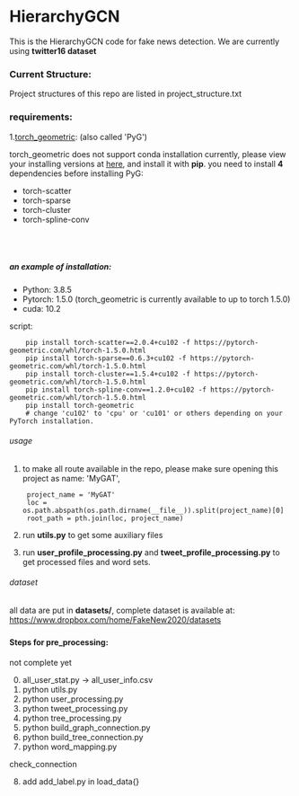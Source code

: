 # HierarchyGCN

This is the HierarchyGCN code for fake news detection. We are currently using **twitter16 dataset**

### Current Structure:
Project structures of this repo are listed in project_structure.txt

### requirements:
1.[torch_geometric](https://github.com/rusty1s/pytorch_geometric):
(also called 'PyG')

torch_geometric does not support conda installation currently, please view
your installing versions at [here](https://pytorch-geometric.com/whl/torch-1.5.0.html), 
and install it with **pip**.
you need to install **4** dependencies before installing PyG: 
+ torch-scatter
+ torch-sparse
+ torch-cluster
+ torch-spline-conv
<br>
<br>

##### an example of installation:

+ Python: 3.8.5
+ Pytorch: 1.5.0  (torch_geometric is currently available to up to torch 1.5.0)
+ cuda: 10.2

script:

        pip install torch-scatter==2.0.4+cu102 -f https://pytorch-geometric.com/whl/torch-1.5.0.html
        pip install torch-sparse==0.6.3+cu102 -f https://pytorch-geometric.com/whl/torch-1.5.0.html
        pip install torch-cluster==1.5.4+cu102 -f https://pytorch-geometric.com/whl/torch-1.5.0.html
        pip install torch-spline-conv==1.2.0+cu102 -f https://pytorch-geometric.com/whl/torch-1.5.0.html
        pip install torch-geometric
        # change 'cu102' to 'cpu' or 'cu101' or others depending on your PyTorch installation. 

###### usage
1. to make all route available in the repo, please make sure opening this project as name: 'MyGAT',

        project_name = 'MyGAT'
        loc = os.path.abspath(os.path.dirname(__file__)).split(project_name)[0]
        root_path = pth.join(loc, project_name) 

2. run **utils.py** to get some auxiliary files

3. run **user_profile_processing.py** and **tweet_profile_processing.py** to get processed files and word sets. 


###### dataset
all data are put in **datasets/**,
complete dataset is available at: https://www.dropbox.com/home/FakeNew2020/datasets

##### 

#### Steps for pre_processing:
not complete yet

0. all_user_stat.py -> all_user_info.csv<br>
1. python utils.py<br>
2. python user_processing.py<br>
3. python tweet_processing.py<br>
4. python tree_processing.py<br>
5. python build_graph_connection.py<br>
6. python build_tree_connection.py<br>
7. python word_mapping.py<br>

check_connection<br>


8. add add_label.py in load_data{}<br>